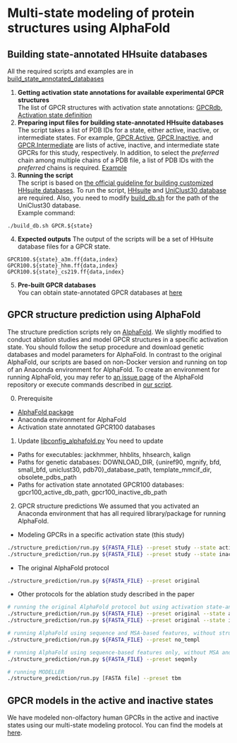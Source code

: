 # Multi-state modeling of protein structures using AlphaFold

## Building state-annotated HHsuite databases
All the required scripts and examples are in [build_state_annotated_databases](https://github.com/huhlim/alphafold-multistate/tree/main/build_state_annotated_databases)
1. **Getting activation state annotations for available experimental GPCR structures**  
The list of GPCR structures with activation state annotations: [GPCRdb](https://gpcrdb.org/structure/), [Activation state definition](https://docs.gpcrdb.org/structures.html#structure-descriptors)
2. **Preparing input files for building state-annotated HHsuite databases**  
The script takes a list of PDB IDs for a state, either active, inactive, or intermediate states. For example, [GPCR.Active](https://github.com/huhlim/alphafold-multistate/blob/main/build_state_annotated_databases/GPCR.Active), [GPCR.Inactive](https://github.com/huhlim/alphafold-multistate/blob/main/build_state_annotated_databases/GPCR.Inactive), and [GPCR.Intermediate](https://github.com/huhlim/alphafold-multistate/blob/main/build_state_annotated_databases/GPCR.Intermediate) are lists of active, inactive, and intermediate state GPCRs for this study, respectively. In addition, to select the _preferred_ chain among multiple chains of a PDB file, a list of PDB IDs with the _preferred_ chains is required. [Example](https://github.com/huhlim/alphafold-multistate/blob/main/build_state_annotated_databases/GPCR.chains)
3. **Running the script**  
The script is based on [the official guideline for building customized HHsuite databases](https://github.com/soedinglab/hh-suite/wiki#building-customized-databases).
To run the script, [HHsuite](https://github.com/soedinglab/hh-suite) and [UniClust30 database](http://gwdu111.gwdg.de/~compbiol/uniclust/2020_06/) are required. Also, you need to modify [build_db.sh](https://github.com/huhlim/alphafold-multistate/blob/cc76e4cc08c121993a03599c62ae29b0cb38c106/build_state_annotated_databases/build_db.sh#L6) for the path of the UniClust30 database.   
Example command:  
```
./build_db.sh GPCR.${state}
```
4. **Expected outputs**
The output of the scripts will be a set of HHsuite database files for a GPCR state.  
```
GPCR100.${state}_a3m.ff{data,index}
GPCR100.${state}_hhm.ff{data,index}
GPCR100.${state}_cs219.ff{data,index}
```
5. **Pre-built GPCR databases**  
You can obtain state-annotated GPCR databases at [here](https://zenodo.org/record/5156185)

## GPCR structure prediction using AlphaFold

The structure prediction scripts rely on [AlphaFold](https://github.com/deepmind/alphafold). We slightly modified to conduct ablation studies and model GPCR structures in a specific activation state. You should follow the setup procedure and download genetic databases and model parameters for AlphaFold. In contrast to the original AlphaFold, our scripts are based on non-Docker version and running on top of an Anaconda environment for AlphaFold. To create an environment for running AlphaFold, you may refer to [an issue page](https://github.com/deepmind/alphafold/issues/24) of the AlphaFold repository or execute commands described in [our script](https://github.com/huhlim/alphafold-multistate/blob/main/structure_prediction/conda_create.sh). 

0. Prerequisite
- [AlphaFold package](https://github.com/deepmind/alphafold)
- Anaconda environment for AlphaFold
- Activation state annotated GPCR100 databases

1. Update [libconfig_alphafold.py](https://github.com/huhlim/alphafold-multistate/blob/main/structure_prediction/libconfig_alphafold.py)
You need to update
- Paths for executables: jackhmmer, hhblits, hhsearch, kalign
- Paths for genetic databases: DOWNLOAD_DIR, {uniref90, mgnify, bfd, small_bfd, uniclust30, pdb70}_database_path, template_mmcif_dir, obsolete_pdbs_path
- Paths for activation state annotated GPCR100 databases: gpcr100_active_db_path, gpcr100_inactive_db_path

2. GPCR structure predictions
We assumed that you activated an Anaconda environment that has all required library/package for running AlphaFold. 
- Modeling GPCRs in a specific activation state (this study)
```bash
./structure_prediction/run.py ${FASTA_FILE} --preset study --state active    # for modeling in active state
./structure_prediction/run.py ${FASTA_FILE} --preset study --state inactive  # for modeling in inactive state
```
- The original AlphaFold protocol
```bash
./structure_prediction/run.py ${FASTA_FILE} --preset original
```
- Other protocols for the ablation study described in the paper
```bash
# running the original AlphaFold protocol but using activation state-annotated GPCR databases
./structure_prediction/run.py ${FASTA_FILE} --preset original --state active     # for modeling in active state
./structure_prediction/run.py ${FASTA_FILE} --preset original --state inactive   # for modeling in inactive state

# running AlphaFold using sequence and MSA-based features, without structure templates-based features
./structure_prediction/run.py ${FASTA_FILE} --preset no_templ

# running AlphaFold using sequence-based features only, without MSA and structure templates-based features
./structure_prediction/run.py ${FASTA_FILE} --preset seqonly

# running MODELLER
./structure_prediction/run.py [FASTA file] --preset tbm
```

## GPCR models in the active and inactive states
We have modeled non-olfactory human GPCRs in the active and inactive states using our multi-state modeling protocol. You can find the models at [here](https://zenodo.org/record/5156185).
